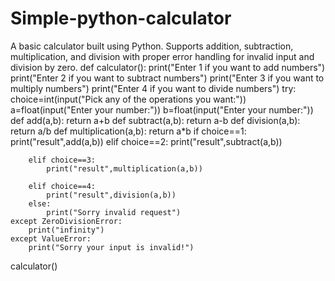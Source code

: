 # Simple-python-calculator
A basic calculator built using Python. Supports addition, subtraction, multiplication, and division with proper error handling for invalid input and division by zero.
def calculator():
    print("Enter 1 if you want to add numbers")
    print("Enter 2 if you want to subtract numbers")
    print("Enter 3 if you want to multiply numbers")
    print("Enter 4 if you want to divide numbers")
    try:
        choice=int(input("Pick any of the operations you want:"))
        a=float(input("Enter your number:"))
        b=float(input("Enter your number:"))
        def add(a,b):
            return a+b
        def subtract(a,b):
            return a-b
        def division(a,b):
            return a/b
        def multiplication(a,b):
            return a*b
        if choice==1:
            print("result",add(a,b))
        elif choice==2:
            print("result",subtract(a,b))
        
        elif choice==3:
            print("result",multiplication(a,b))
        
        elif choice==4:
            print("result",division(a,b))
        else:
            print("Sorry invalid request")
    except ZeroDivisionError:
        print("infinity")
    except ValueError:
        print("Sorry your input is invalid!")
calculator()
